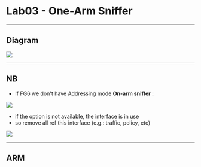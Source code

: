 # Lab03 - One-Arm Sniffer

---

## Diagram
[<img src="https://i.imgur.com/HCprzZD.png">](https://i.imgur.com/HCprzZD.png)

---

## NB
* If FG6 we don't have Addressing mode **On-arm sniffer** :

[<img src="https://i.imgur.com/HSDCyOY.png">](https://i.imgur.com/HSDCyOY.png)

* if the option is not available, the interface is in use
* so remove all ref this interface (e.g.: traffic, policy, etc)

[<img src="https://i.imgur.com/fEJpwm7.png">](https://i.imgur.com/fEJpwm7.png)

---

## ARM
````json
````
